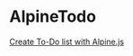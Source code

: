 # AlpineTodo

[Create To-Do list with Alpine.js](https://medium.com/javascript-in-plain-english/create-to-do-list-with-alpine-js-2fc15125dc74)
